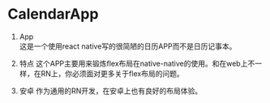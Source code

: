 # CalendarApp

1. App  
这是一个使用react native写的很简陋的日历APP而不是日历记事本。

2. 特点
这个APP主要用来锻炼flex布局在native-native的使用。和在web上不一样，在RN上，你必须面对更多关于flex布局的问题。

3. 安卓
作为通用的RN开发，在安卓上也有良好的布局体验。
